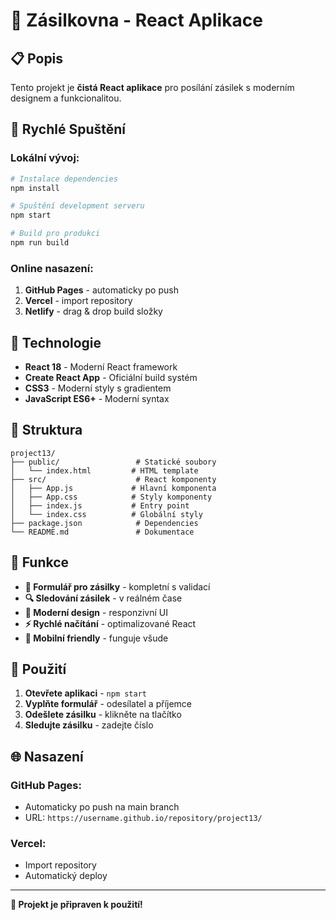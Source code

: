 # 🚚 Zásilkovna - React Aplikace

## 📋 Popis

Tento projekt je **čistá React aplikace** pro posílání zásilek s moderním designem a funkcionalitou.

## 🚀 Rychlé Spuštění

### Lokální vývoj:
```bash
# Instalace dependencies
npm install

# Spuštění development serveru
npm start

# Build pro produkci
npm run build
```

### Online nasazení:
1. **GitHub Pages** - automaticky po push
2. **Vercel** - import repository
3. **Netlify** - drag & drop build složky

## 🔧 Technologie

- **React 18** - Moderní React framework
- **Create React App** - Oficiální build systém
- **CSS3** - Moderní styly s gradientem
- **JavaScript ES6+** - Moderní syntax

## 📁 Struktura

```
project13/
├── public/                 # Statické soubory
│   └── index.html         # HTML template
├── src/                    # React komponenty
│   ├── App.js             # Hlavní komponenta
│   ├── App.css            # Styly komponenty
│   ├── index.js           # Entry point
│   └── index.css          # Globální styly
├── package.json            # Dependencies
└── README.md               # Dokumentace
```

## 🌟 Funkce

- **📝 Formulář pro zásilky** - kompletní s validací
- **🔍 Sledování zásilek** - v reálném čase
- **🎨 Moderní design** - responzivní UI
- **⚡ Rychlé načítání** - optimalizované React
- **📱 Mobilní friendly** - funguje všude

## 🎯 Použití

1. **Otevřete aplikaci** - `npm start`
2. **Vyplňte formulář** - odesílatel a příjemce
3. **Odešlete zásilku** - klikněte na tlačítko
4. **Sledujte zásilku** - zadejte číslo

## 🌐 Nasazení

### GitHub Pages:
- Automaticky po push na main branch
- URL: `https://username.github.io/repository/project13/`

### Vercel:
- Import repository
- Automatický deploy

---

**🎉 Projekt je připraven k použití!**
